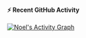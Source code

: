 
  <summary><b>⚡ Recent GitHub Activity</b></summary>
  <br/>
   <a href="https://github.com/7oSkaaa"><img alt="Noel's Activity Graph" src="https://activity-graph.herokuapp.com/graph?username=noelsj007&custom_title=7oSkaaa's%20Contribution%20Graph&theme=react-dark" /></a>
  <br/>


<br/>
